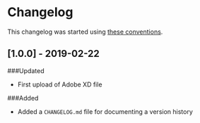 # Changelog

This changelog was started using [these conventions](http://keepachangelog.com/).

## [1.0.0] - 2019-02-22
###Updated
- First upload of Adobe XD file

###Added
- Added a `CHANGELOG.md` file for documenting a version history
